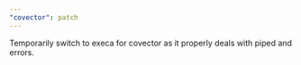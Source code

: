```yaml
---
"covector": patch
---
```


Temporarily switch to execa for covector as it properly deals with piped and errors.
